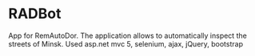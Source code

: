 # RADBot
App for RemAutoDor.
The application allows to automatically inspect the streets of Minsk.
Used asp.net mvc 5, selenium, ajax, jQuery, bootstrap
